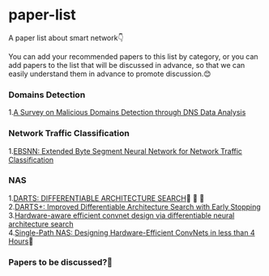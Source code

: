 # paper-list
A paper list about smart network:point_down:

You can add your recommended papers to this list by category, or you can add papers to the list that will be discussed in advance, 
so that we can easily understand them in advance to promote discussion.:blush:
### Domains Detection
1.[A Survey on Malicious Domains Detection through
DNS Data Analysis](https://arxiv.org/abs/1805.08426)
### Network Traffic Classification
1.[EBSNN: Extended Byte Segment Neural Network for Network Traffic Classification](https://ieeexplore.ieee.org/document/9503323)
### NAS
1.[DARTS: DIFFERENTIABLE ARCHITECTURE SEARCH](https://openreview.net/pdf?id=S1eYHoC5FX):star2: :star2: :star2:\
2.[DARTS+: Improved Differentiable Architecture Search with Early Stopping](https://www.weiranhuang.com/publications/pdf/dartsplus2019.pdf)\
3.[Hardware-aware efficient convnet design via differentiable neural architecture search](https://arxiv.org/abs/1812.03443)\
4.[Single-Path NAS: Designing Hardware-Efficient ConvNets in less than 4 Hours](https://arxiv.org/abs/1904.02877):star2:
### Papers to be discussed?:speech_balloon:
